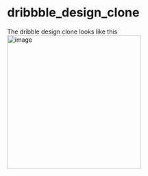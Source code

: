 # dribbble_design_clone

The dribble design clone looks like this
<img width="312" alt="image" src="https://user-images.githubusercontent.com/108686886/199052674-f649c647-eb26-4df1-8d69-42f2b177c510.png">
